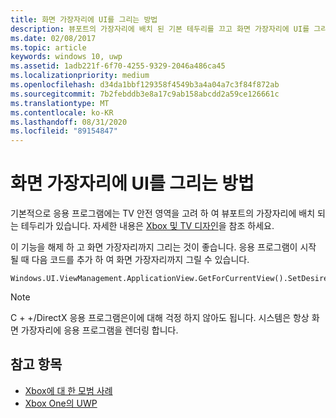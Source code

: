 ```yaml
---
title: 화면 가장자리에 UI를 그리는 방법
description: 뷰포트의 가장자리에 배치 된 기본 테두리를 끄고 화면 가장자리에 UI를 그리는 방법에 대해 알아봅니다.
ms.date: 02/08/2017
ms.topic: article
keywords: windows 10, uwp
ms.assetid: 1adb221f-6f70-4255-9329-2046a486ca45
ms.localizationpriority: medium
ms.openlocfilehash: d34da1bbf129358f4549b3a4a04a7c3f84f872ab
ms.sourcegitcommit: 7b2febddb3e8a17c9ab158abcdd2a59ce126661c
ms.translationtype: MT
ms.contentlocale: ko-KR
ms.lasthandoff: 08/31/2020
ms.locfileid: "89154847"
---
```

# <a name="how-to-draw-ui-to-the-edge-of-the-screen"></a>화면 가장자리에 UI를 그리는 방법   
기본적으로 응용 프로그램에는 TV 안전 영역을 고려 하 여 뷰포트의 가장자리에 배치 되는 테두리가 있습니다. 자세한 내용은 [Xbox 및 TV 디자인](../design/devices/designing-for-tv.md#tv-safe-area)을 참조 하세요. 

이 기능을 해제 하 고 화면 가장자리까지 그리는 것이 좋습니다. 응용 프로그램이 시작 될 때 다음 코드를 추가 하 여 화면 가장자리까지 그릴 수 있습니다.
   
```
Windows.UI.ViewManagement.ApplicationView.GetForCurrentView().SetDesiredBoundsMode(Windows.UI.ViewManagement.ApplicationViewBoundsMode.UseCoreWindow);
```
   
> [!NOTE]
> C + +/DirectX 응용 프로그램은이에 대해 걱정 하지 않아도 됩니다. 시스템은 항상 화면 가장자리에 응용 프로그램을 렌더링 합니다.

## <a name="see-also"></a>참고 항목
- [Xbox에 대 한 모범 사례](tailoring-for-xbox.md)
- [Xbox One의 UWP](index.md)

